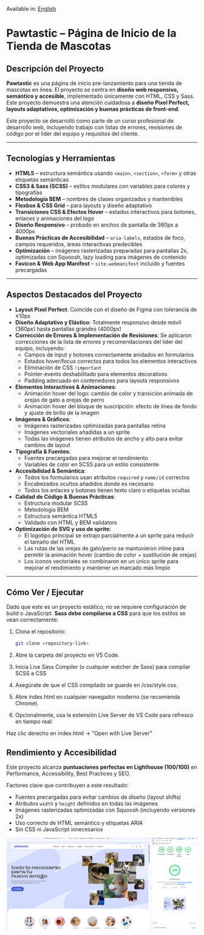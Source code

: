 Available in: [English](README.md)

# Pawtastic – Página de Inicio de la Tienda de Mascotas

## Descripción del Proyecto
**Pawtastic** es una página de inicio pre-lanzamiento para una tienda de mascotas en línea. El proyecto se centra en **diseño web responsivo, semántico y accesible**, implementado únicamente con HTML, CSS y Sass. Este proyecto demuestra una atención cuidadosa a **diseño Pixel Perfect, layouts adaptativos, optimización y buenas prácticas de front-end**.

Este proyecto se desarrolló como parte de un curso profesional de desarrollo web, incluyendo trabajo con listas de errores, revisiones de código por el líder del equipo y requisitos del cliente.

---

## Tecnologías y Herramientas
- **HTML5** – estructura semántica usando `<main>`, `<section>`, `<form>` y otras etiquetas semánticas  
- **CSS3 & Sass (SCSS)** – estilos modulares con variables para colores y tipografías  
- **Metodología BEM** – nombres de clases organizados y mantenibles  
- **Flexbox & CSS Grid** – para layouts y diseño adaptativo  
- **Transiciones CSS & Efectos Hover** – estados interactivos para botones, enlaces y animaciones del logo  
- **Diseño Responsivo** – probado en anchos de pantalla de 360px a 4000px  
- **Buenas Prácticas de Accesibilidad** – `aria-labels`, estados de foco, campos requeridos, áreas interactivas predecibles  
- **Optimización** – imágenes rasterizadas preparadas para pantallas 2x, optimizadas con Squoosh, lazy loading para imágenes de contenido  
- **Favicon & Web App Manifest** – `site.webmanifest` incluido y fuentes precargadas  

---

## Aspectos Destacados del Proyecto
- **Layout Pixel Perfect**: Coincide con el diseño de Figma con tolerancia de ±10px  
- **Diseño Adaptativo y Elástico**: Totalmente responsivo desde móvil (360px) hasta pantallas grandes (4000px)  
- **Corrección de Errores & Implementación de Revisiones**: Se aplicaron correcciones de la lista de errores y recomendaciones del líder del equipo, incluyendo:  
  - Campos de input y botones correctamente anidados en formularios  
  - Estados hover/focus correctos para todos los elementos interactivos  
  - Eliminación de CSS `!important`  
  - Pointer-events deshabilitado para elementos decorativos  
  - Padding adecuado en contenedores para layouts responsivos  
- **Elementos Interactivos & Animaciones**:  
  - Animación hover del logo: cambio de color y transición animada de orejas de gato a orejas de perro  
  - Animación hover del bloque de suscripción: efecto de línea de fondo y ajuste de brillo de la imagen  
- **Imágenes & Gráficos**:  
  - Imágenes rasterizadas optimizadas para pantallas retina  
  - Imágenes vectoriales añadidas a un sprite  
  - Todas las imágenes tienen atributos de ancho y alto para evitar cambios de layout  
- **Tipografía & Fuentes**:  
  - Fuentes precargadas para mejorar el rendimiento  
  - Variables de color en SCSS para un estilo consistente  
- **Accesibilidad & Semántica**:  
  - Todos los formularios usan atributos `required` y `name/id` correctos  
  - Encabezados ocultos añadidos donde es necesario  
  - Todos los enlaces y botones tienen texto claro o etiquetas ocultas  
- **Calidad de Código & Buenas Prácticas**:  
  - Estructura modular SCSS  
  - Metodología BEM  
  - Estructura semántica HTML5  
  - Validado con HTML y BEM validators  
- **Optimización de SVG y uso de sprite**:  
  - El logotipo principal se extrajo parcialmente a un sprite para reducir el tamaño del HTML  
  - Las rutas de las orejas de gato/perro se mantuvieron inline para permitir la animación hover (cambio de color + sustitución de orejas)  
  - Los iconos vectoriales se combinaron en un único sprite para mejorar el rendimiento y mantener un marcado más limpio  

---

## Cómo Ver / Ejecutar
Dado que este es un proyecto estático, no se requiere configuración de build o JavaScript. **Sass debe compilarse a CSS** para que los estilos se vean correctamente:

1. Clona el repositorio:
   ```bash
   git clone <repository-link>
   ```

2. Abre la carpeta del proyecto en VS Code.

3. Inicia Live Sass Compiler (o cualquier watcher de Sass) para compilar SCSS a CSS

4. Asegúrate de que el CSS compilado se guarde en /css/style.css.

5. Abre index.html en cualquier navegador moderno (se recomienda Chrome).

6. Opcionalmente, usa la extensión Live Server de VS Code para refresco en tiempo real:

Haz clic derecho en index.html → "Open with Live Server"

## Rendimiento y Accesibilidad
Este proyecto alcanza **puntuaciones perfectas en Lighthouse (100/100)** en Performance, Accessibility, Best Practices y SEO.  

Factores clave que contribuyen a este resultado:
- Fuentes precargadas para evitar cambios de diseño (layout shifts)  
- Atributos `width` y `height` definidos en todas las imágenes  
- Imágenes rasterizadas optimizadas con Squoosh (incluyendo versiones 2x)  
- Uso correcto de HTML semántico y etiquetas ARIA  
- Sin CSS ni JavaScript innecesarios  

![Lighthouse score](lighthouse-report.jpg)
